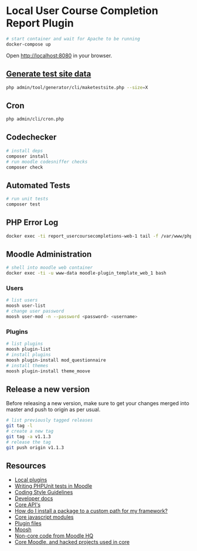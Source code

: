 # Local User Course Completion Report Plugin

```sh
# start container and wait for Apache to be running
docker-compose up 
```

Open [http://localhost:8080](http://localhost:8080) in your browser.

## [Generate test site data](https://docs.moodle.org/403/en/Test_site_generator)

```sh
php admin/tool/generator/cli/maketestsite.php --size=X
```

## Cron

```sh
php admin/cli/cron.php
```

## Codechecker

```sh
# install deps
composer install
# run moodle codesniffer checks
composer check
```

## Automated Tests

```sh
# run unit tests
composer test
```

## PHP Error Log

```sh
docker exec -ti report_usercoursecompletions-web-1 tail -f /var/www/php_errors.log
```

## Moodle Administration

```sh
# shell into moodle web container
docker exec -ti -u www-data moodle-plugin_template_web_1 bash
```
### Users

```sh
# list users
moosh user-list
# change user password
moosh user-mod -n --password <password> <username>
```

### Plugins

```sh
# list plugins
moosh plugin-list
# install plugins
moosh plugin-install mod_questionnaire
# install themes
moosh plugin-install theme_moove
```

## Release a new version

Before releasing a new version, make sure to get your changes merged into master and push to origin as per usual.

```sh
# list previously tagged releases
git tag -l
# create a new tag
git tag -a v1.1.3
# release the tag
git push origin v1.1.3
```

## Resources

- [Local plugins](https://moodledev.io/docs/apis/plugintypes/local)
- [Writing PHPUnit tests in Moodle](https://docs.moodle.org/dev/Writing_PHPUnit_tests)
- [Coding Style Guidelines](https://docs.moodle.org/dev/Coding_style)
- [Developer docs](https://docs.moodle.org/dev/Main_Page)
- [Core API's](https://docs.moodle.org/dev/Core_APIs)
- [How do I install a package to a custom path for my framework?](https://getcomposer.org/doc/faqs/how-do-i-install-a-package-to-a-custom-path-for-my-framework.md)
- [Core javascript modules](https://docs.moodle.org/dev/Useful_core_Javascript_modules)
- [Plugin files](https://docs.moodle.org/dev/Plugin_files)
- [Moosh](https://moosh-online.com/)
- [Non-core code from Moodle HQ](https://github.com/moodlehq/)
- [Core Moodle, and hacked projects used in core ](https://github.com/moodle)

